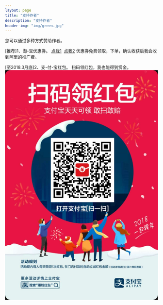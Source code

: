 ```yaml
---
layout: page
title: "支持作者"
description: "支持作者" 
header-img: "img/green.jpg"
---
```


您可以通过多种方式赞助作者。

[推荐]1、淘-宝优惠券。
[点我1](https://s.click.taobao.com/t?e=m%3D2%26s%3D2CcU4f1Nt%2BscQipKwQzePCperVdZeJviEViQ0P1Vf2kguMN8XjClAsnENhdZTs22J4oEPGFPNHRouO2wkJe3vXhPWoL7x5qxHX0Sx84ozykxo6KI15vwk6b6h%2BauVgdyCEDNGBpwx5iM%2BhtH71aX6jbwk8Q7zPIoeEV%2BM%2BWE6mfU4MpwEDWbLSGFCzYOOqAQ)  [点我2](https://s.click.taobao.com/t?e=m%3D2%26s%3DuIBy3m3146ccQipKwQzePCperVdZeJviEViQ0P1Vf2kguMN8XjClAsMnl3IGCIfLfgMNpo6FexlouO2wkJe3vXhPWoL7x5qxHX0Sx84ozykxo6KI15vwk6b6h%2BauVgdyCEDNGBpwx5iM%2BhtH71aX6jbwk8Q7zPIoeEV%2BM%2BWE6mfRU8DaqlItOivU%2F8sSchY%2FF0B3uy7M6gUtBtRO1uTc2p9lMV1SCRxlomfkDJRs%2BhU%3D)
优惠券免费领取，下单，确认收获后我会收到阿里的推广费。

[至2018.3月底]2、支-付-宝红包。
扫码领红包，我也能得到赏金。
![Image text](https://raw.githubusercontent.com/GeorgeZhangJr/blog/master/mmexport1516433766941.png)
